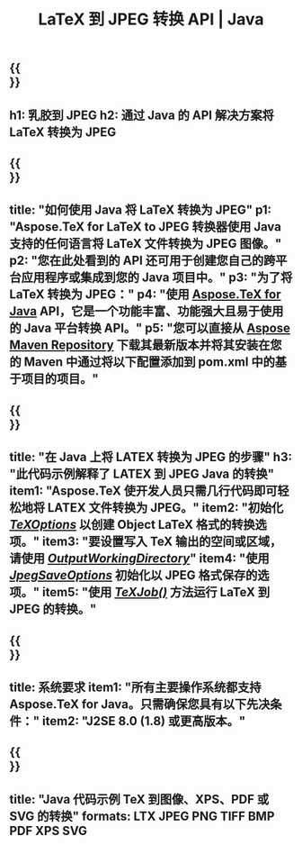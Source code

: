 ﻿---
translation: true
template: /_templates/_conversion-child-java.md
title: LaTeX 到 JPEG 转换 API | Java
description: LaTeX 到 JPEG 的转换功能。将此本地 Java 库集成到您的项目中，或使用跨平台应用程序将 LaTeX 转换为 JPEG。
keywords: 乳胶到 jpeg api java，latex2jpeg 集成
url: /java/conversion/latex-to-jpeg/
family: tex
platformtag: java
feature: conversion
informat: LATEX
outformat: JPEG
otherformats: PNG PDF TIFF JPEG
---

{{<section banner>}}
---
h1: 乳胶到 JPEG
h2: 通过 Java 的 API 解决方案将 LaTeX 转换为 JPEG
---

{{<section overview>}}
---
title: "如何使用 Java 将 LaTeX 转换为 JPEG"
p1: "Aspose.TeX for LaTeX to JPEG 转换器使用 Java 支持的任何语言将 LaTeX 文件转换为 JPEG 图像。"
p2: "您在此处看到的 API 还可用于创建您自己的跨平台应用程序或集成到您的 Java 项目中。"
p3: "为了将 LaTeX 转换为 JPEG："
p4: "使用 [Aspose.TeX for Java](https://products.aspose.com/tex/java) API，它是一个功能丰富、功能强大且易于使用的 Java 平台转换 API。"
p5: "您可以直接从 [Aspose Maven Repository](https://repository.aspose.com/tex/) 下载其最新版本并将其安装在您的 Maven 中通过将以下配置添加到 pom.xml 中的基于项目的项目。"
---

{{<section feature1>}}
---
title: "在 Java 上将 LATEX 转换为 JPEG 的步骤"
h3: "此代码示例解释了 LATEX 到 JPEG Java 的转换"
item1: "Aspose.TeX 使开发人员只需几行代码即可轻松地将 LATEX 文件转换为 JPEG。"
item2: "初始化 [*TeXOptions*](https://reference.aspose.com/tex/java/com.aspose.tex/TeXOptions) 以创建 Object LaTeX 格式的转换选项。"
item3: "要设置写入 TeX 输出的空间或区域，请使用 [*OutputWorkingDirectory*](https://reference.aspose.com/tex/java/com.aspose.tex/TeXOptions#getOutputWorkingDirectory--)"
item4: "使用 [*JpegSaveOptions*](https://reference.aspose.com/tex/java/com.aspose.tex.rendering/JpegSaveOptions) 初始化以 JPEG 格式保存的选项。"
item5: "使用 [*TeXJob()*](https://reference.aspose.com/tex/java/com.aspose.tex/TeXJob) 方法运行 LaTeX 到 JPEG 的转换。"
---

{{<section feature2>}}
---
title: 系统要求
item1: "所有主要操作系统都支持 Aspose.TeX for Java。只需确保您具有以下先决条件："
item2: "J2SE 8.0 (1.8) 或更高版本。"
---

{{<section widget>}}
---
title: "Java 代码示例 TeX 到图像、XPS、PDF 或 SVG 的转换"
formats: LTX JPEG PNG TIFF BMP PDF XPS SVG
---